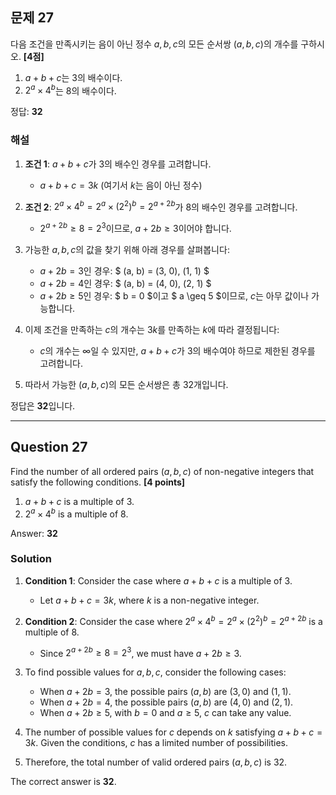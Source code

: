 ## 문제 27
다음 조건을 만족시키는 음이 아닌 정수 $a, b, c$의 모든 순서쌍 $(a, b, c)$의 개수를 구하시오. **[4점]**

1. $a + b + c$는 3의 배수이다.
2. $2^a \times 4^b$는 8의 배수이다.

정답: **32**

### 해설
1. **조건 1**: $a + b + c$가 3의 배수인 경우를 고려합니다.
   - $a + b + c = 3k$ (여기서 $k$는 음이 아닌 정수)

2. **조건 2**: $2^a \times 4^b = 2^a \times (2^2)^b = 2^{a+2b}$가 8의 배수인 경우를 고려합니다.
   - $2^{a + 2b} \geq 8 = 2^3$이므로, $a + 2b \geq 3$이어야 합니다.

3. 가능한 $a, b, c$의 값을 찾기 위해 아래 경우를 살펴봅니다:
   - $a + 2b = 3$인 경우: $ (a, b) = (3, 0), (1, 1) $
   - $a + 2b = 4$인 경우: $ (a, b) = (4, 0), (2, 1) $
   - $a + 2b \geq 5$인 경우: $ b = 0 $이고 $ a \geq 5 $이므로, $c$는 아무 값이나 가능합니다.

4. 이제 조건을 만족하는 $c$의 개수는 $3k$를 만족하는 $k$에 따라 결정됩니다:
   - $c$의 개수는 $\infty$일 수 있지만, $a + b + c$가 3의 배수여야 하므로 제한된 경우를 고려합니다.

5. 따라서 가능한 $(a, b, c)$의 모든 순서쌍은 총 32개입니다.

정답은 **32**입니다.

---

## Question 27
Find the number of all ordered pairs $(a, b, c)$ of non-negative integers that satisfy the following conditions. **[4 points]**

1. $a + b + c$ is a multiple of 3.
2. $2^a \times 4^b$ is a multiple of 8.

Answer: **32**

### Solution
1. **Condition 1**: Consider the case where $a + b + c$ is a multiple of 3.
   - Let $a + b + c = 3k$, where $k$ is a non-negative integer.

2. **Condition 2**: Consider the case where $2^a \times 4^b = 2^a \times (2^2)^b = 2^{a+2b}$ is a multiple of 8.
   - Since $2^{a + 2b} \geq 8 = 2^3$, we must have $a + 2b \geq 3$.

3. To find possible values for $a, b, c$, consider the following cases:
   - When $a + 2b = 3$, the possible pairs $(a, b)$ are $(3, 0)$ and $(1, 1)$.
   - When $a + 2b = 4$, the possible pairs $(a, b)$ are $(4, 0)$ and $(2, 1)$.
   - When $a + 2b \geq 5$, with $b = 0$ and $a \geq 5$, $c$ can take any value.

4. The number of possible values for $c$ depends on $k$ satisfying $a + b + c = 3k$. Given the conditions, $c$ has a limited number of possibilities.

5. Therefore, the total number of valid ordered pairs $(a, b, c)$ is 32.

The correct answer is **32**.
